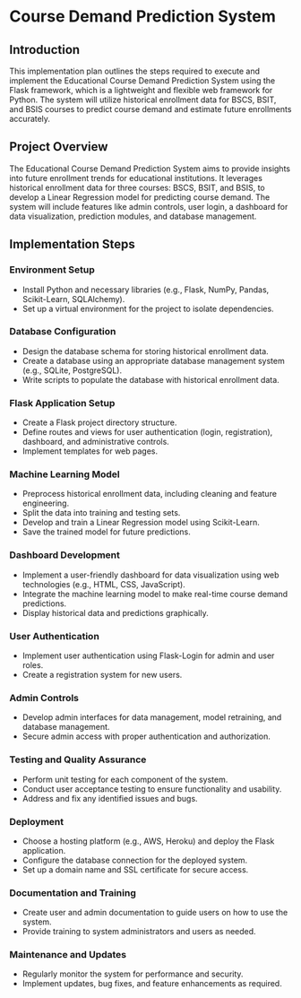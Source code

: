 # Course Demand Prediction System

## Introduction

This implementation plan outlines the steps required to execute and implement the Educational Course Demand Prediction System using the Flask framework, which is a lightweight and flexible web framework for Python. The system will utilize historical enrollment data for BSCS, BSIT, and BSIS courses to predict course demand and estimate future enrollments accurately.

## Project Overview

The Educational Course Demand Prediction System aims to provide insights into future enrollment trends for educational institutions. It leverages historical enrollment data for three courses: BSCS, BSIT, and BSIS, to develop a Linear Regression model for predicting course demand. The system will include features like admin controls, user login, a dashboard for data visualization, prediction modules, and database management.

## Implementation Steps

### Environment Setup

- Install Python and necessary libraries (e.g., Flask, NumPy, Pandas, Scikit-Learn, SQLAlchemy).
- Set up a virtual environment for the project to isolate dependencies.

### Database Configuration

- Design the database schema for storing historical enrollment data.
- Create a database using an appropriate database management system (e.g., SQLite, PostgreSQL).
- Write scripts to populate the database with historical enrollment data.

### Flask Application Setup

- Create a Flask project directory structure.
- Define routes and views for user authentication (login, registration), dashboard, and administrative controls.
- Implement templates for web pages.

### Machine Learning Model

- Preprocess historical enrollment data, including cleaning and feature engineering.
- Split the data into training and testing sets.
- Develop and train a Linear Regression model using Scikit-Learn.
- Save the trained model for future predictions.

### Dashboard Development

- Implement a user-friendly dashboard for data visualization using web technologies (e.g., HTML, CSS, JavaScript).
- Integrate the machine learning model to make real-time course demand predictions.
- Display historical data and predictions graphically.

### User Authentication

- Implement user authentication using Flask-Login for admin and user roles.
- Create a registration system for new users.

### Admin Controls

- Develop admin interfaces for data management, model retraining, and database management.
- Secure admin access with proper authentication and authorization.

### Testing and Quality Assurance

- Perform unit testing for each component of the system.
- Conduct user acceptance testing to ensure functionality and usability.
- Address and fix any identified issues and bugs.

### Deployment

- Choose a hosting platform (e.g., AWS, Heroku) and deploy the Flask application.
- Configure the database connection for the deployed system.
- Set up a domain name and SSL certificate for secure access.

### Documentation and Training

- Create user and admin documentation to guide users on how to use the system.
- Provide training to system administrators and users as needed.

### Maintenance and Updates

- Regularly monitor the system for performance and security.
- Implement updates, bug fixes, and feature enhancements as required.

